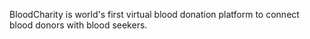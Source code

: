 BloodCharity is world's first virtual blood donation platform to connect blood donors with blood seekers.
